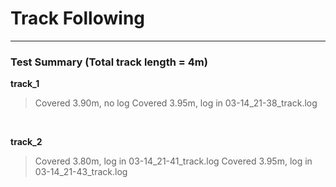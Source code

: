 # Track Following

***

### Test Summary (Total track length = 4m)

**track_1**
> Covered 3.90m, no log
> Covered 3.95m, log in 03-14_21-38_track.log

<br>

**track_2**
> Covered 3.80m, log in 03-14_21-41_track.log
> Covered 3.95m, log in 03-14_21-43_track.log

